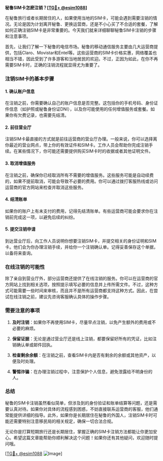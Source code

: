 **秘鲁SIM卡怎麽注销？[[TG💪+ @esim1088](https://t.me/s/esim1088)]**

在秘鲁旅行或者长期居住的人，如果使用当地的SIM卡，可能会遇到需要注销的情况。无论是因为计划离开秘鲁、更换运营商，还是不小心买了不合适的套餐，了解如何正确注销SIM卡是非常重要的。今天我们就来详细聊聊秘鲁SIM卡注销的步骤和注意事项。

首先，让我们了解一下秘鲁的电信市场。秘鲁的移动通信服务主要由几大运营商提供，包括Claro、Movistar和Entel等。这些运营商的SIM卡价格实惠，网络覆盖也相当不错，因此受到了许多游客和当地居民的欢迎。不过，正因为如此，在你不再需要SIM卡时，正确的注销流程就显得尤为重要了。

### 注销SIM卡的基本步骤

#### 1. 确认账户信息
在注销之前，你需要确认自己的账户信息是否完整。这包括你的手机号码、身份证件信息（如护照或秘鲁身份证DNI），以及你可能使用的任何增值服务或套餐。如果你有欠费记录，也需要先结清。

#### 2. 前往营业厅
注销SIM卡最直接的方式就是前往运营商的营业厅办理。一般来说，你可以选择离你最近的营业网点，带上你的有效证件和SIM卡。工作人员会帮助你完成注销手续。在某些情况下，你可能还需要提供购买SIM卡时的收据或者其他证明文件。

#### 3. 取消增值服务
在注销之前，确保你已经取消所有不需要的增值服务。这些服务可能是自动续费的，如果不提前取消，可能会导致不必要的费用。你可以通过拨打客服热线或访问运营商的官方网站来检查并取消这些服务。

#### 4. 结清账单
如果你的账户上有未支付的费用，记得先结清账单。有些运营商可能会要求你在注销前完成这一项，以避免后续的纠纷。

#### 5. 提交注销申请
到达营业厅后，向工作人员说明你想要注销SIM卡，并提交相关的身份证明和SIM卡。他们会为你办理注销手续，并给你一个注销确认单。记得妥善保存这个单据，以备将来查询。

### 在线注销的可能性

除了亲自到营业厅外，部分运营商还提供了在线注销的服务。你可以在运营商的官方网站上找到相关选项，按照提示填写必要的信息并上传所需文件。不过，这种方式可能需要一些时间来审核，而且并不是所有运营商都支持这种方式。因此，在尝试在线注销之前，建议先咨询客服确认具体的操作步骤。

### 需要注意的事项

1. **及时注销**：如果你不再使用SIM卡，尽量早点注销，以免产生额外的费用或不必要的麻烦。
   
2. **保留证据**：无论是通过营业厅还是线上注销，都要保留好所有的凭证，比如注销确认单或邮件回执。

3. **检查剩余余额**：在注销之前，查看SIM卡内是否有剩余的余额或其他资产，以便及时处理。

4. **警惕诈骗**：在办理注销过程中，注意保护个人信息，避免泄露给不明身份的人。

### 总结

秘鲁的SIM卡注销虽然看似简单，但涉及到的身份验证和账单结算等问题，还是需要认真对待。如果你对具体的流程感到困惑，不妨直接联系运营商的客服，他们通常能提供详细的指导。此外，如果你是长期居住在秘鲁的外国人，注销SIM卡时可能还需要特别注意移民局的相关规定，确保一切合法合规。

无论你是打算短期旅行还是长期居住，掌握正确的SIM卡注销方法都能让你更加安心。希望这篇文章能帮助你顺利解决这个问题！如果你还有其他疑问，欢迎随时提问哦。

[[TG💪+ @esim1088](https://t.me/s/esim1088) ![Image](https://i.postimg.cc/4NQfJmqS/Snipaste-2025-05-13-00-14-12.png)]